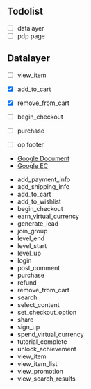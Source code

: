 ## Todolist

- [ ] datalayer
- [ ] pdp page

## Datalayer

- [ ] view_item
- [x] add_to_cart
- [x] remove_from_cart
- [ ] begin_checkout
- [ ] purchase

- [ ] op footer

* [Google Document](https://developers.google.com/analytics/devguides/collection/ga4/reference/events?client_type=gtm#view_item_list)
* [Google EC](https://enhancedecommerce.appspot.com/#!GA-homepage-f6be8-2:ga4Gtm)

- add_payment_info
- add_shipping_info
- add_to_cart
- add_to_wishlist
- begin_checkout
- earn_virtual_currency
- generate_lead
- join_group
- level_end
- level_start
- level_up
- login
- post_comment
- purchase
- refund
- remove_from_cart
- search
- select_content
- set_checkout_option
- share
- sign_up
- spend_virtual_currency
- tutorial_complete
- unlock_achievement
- view_item
- view_item_list
- view_promotion
- view_search_results
